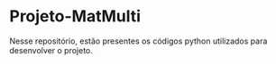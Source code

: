 # Projeto-MatMulti
Nesse repositório, estão presentes os códigos python utilizados para desenvolver o projeto. 
